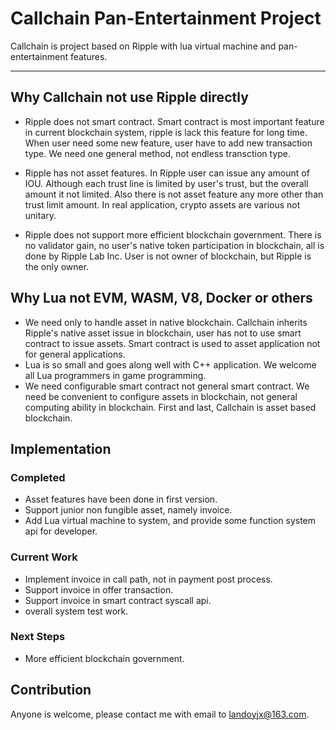 # Callchain Pan-Entertainment Project

Callchain is project based on Ripple with lua virtual machine and pan-entertainment features.

---

## Why Callchain not use Ripple directly

- Ripple does not smart contract. Smart contract is most important feature in current blockchain system, ripple is lack this feature for long time. When user need some new feature, user have to add new transaction type. We need one general method, not endless transction type.

- Ripple has not asset features. In Ripple user can issue any amount of IOU. Although each trust line is limited by user's trust, but the overall amount it not limited. Also there is not asset feature any more other than trust limit amount. In real application, crypto assets are various not unitary.
 
- Ripple does not support more efficient blockchain government. There is no validator gain, no user's native token participation in blockchain, all is done by Ripple Lab Inc. User is not owner of blockchain, but Ripple is the only owner.


## Why Lua not EVM, WASM, V8, Docker or others

- We need only to handle asset in native blockchain. Callchain inherits Ripple's native asset issue in blockchain, user has not to use smart contract to issue assets. Smart contract is used to asset application not for general applications.
- Lua is so small and goes along well with C++ application. We welcome all Lua programmers in game programming.
- We need configurable smart contract not general smart contract. We need be convenient to configure assets in blockchain, not general computing ability in blockchain. First and last, Callchain is asset based blockchain.


## Implementation

### Completed

- Asset features have been done in first version.
- Support junior non fungible asset, namely invoice.
- Add Lua virtual machine to system, and provide some function system api for developer.

### Current Work

- Implement invoice in call path, not in payment post process.
- Support invoice in offer transaction.
- Support invoice in smart contract syscall api.
- overall system test work.

### Next Steps

- More efficient blockchain government.

## Contribution

Anyone is welcome, please contact me with email to landoyjx@163.com.
